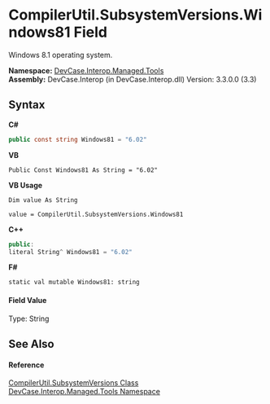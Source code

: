 # CompilerUtil.SubsystemVersions.Windows81 Field
 

Windows 8.1 operating system.

**Namespace:**&nbsp;<a href="N_DevCase_Interop_Managed_Tools">DevCase.Interop.Managed.Tools</a><br />**Assembly:**&nbsp;DevCase.Interop (in DevCase.Interop.dll) Version: 3.3.0.0 (3.3)

## Syntax

**C#**<br />
``` C#
public const string Windows81 = "6.02"
```

**VB**<br />
``` VB
Public Const Windows81 As String = "6.02"
```

**VB Usage**<br />
``` VB Usage
Dim value As String

value = CompilerUtil.SubsystemVersions.Windows81

```

**C++**<br />
``` C++
public:
literal String^ Windows81 = "6.02"
```

**F#**<br />
``` F#
static val mutable Windows81: string
```


#### Field Value
Type: String

## See Also


#### Reference
<a href="T_DevCase_Interop_Managed_Tools_CompilerUtil_SubsystemVersions">CompilerUtil.SubsystemVersions Class</a><br /><a href="N_DevCase_Interop_Managed_Tools">DevCase.Interop.Managed.Tools Namespace</a><br />